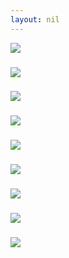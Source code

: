 ```yaml
---
layout: nil
---
```

<html>
<head>
<title>sss</title>
<script type='text/javascript' src='/js/jquery-1.7.1.min.js'> </script>
<script type='text/javascript' src='/js/jquery.masonry.min.js'> </script>
</head>
<body>
<div id="lxf-box">
    <div class='post'>
	<a href="#"><img src="http://www.liuxiaofan.com/demo/waterfall/OLqypfV.jpg"></a>
	<h3></h3>
    </div>
    <div class='post'>
        <a href="#"><img src="http://www.liuxiaofan.com/demo/waterfall/OLqypfV.jpg"></a>
        <h3></h3>
    </div>
    <div class='post'>
        <a href="#"><img src="http://www.liuxiaofan.com/demo/waterfall/OLqypfV.jpg"></a>
        <h3></h3>
    </div>
    <div class='post'>
        <a href="#"><img src="http://www.liuxiaofan.com/demo/waterfall/OLqypfV.jpg"></a>
        <h3></h3>
    </div>
    <div class='post'>
        <a href="#"><img src="http://www.liuxiaofan.com/demo/waterfall/OLqypfV.jpg"></a>
        <h3></h3>
    </div>
<div class='post'>
        <a href="#"><img src="http://www.liuxiaofan.com/demo/waterfall/OLqypfV.jpg"></a>
        <h3></h3>
    </div>
<div class='post'>
        <a href="#"><img src="http://www.liuxiaofan.com/demo/waterfall/OLqypfV.jpg"></a>
        <h3></h3>
    </div>
<div class='post' >
        <a href="#"><img src="http://www.liuxiaofan.com/demo/waterfall/OLqypfV.jpg"></a>
        <h3></h3>
    </div>
<div class='post'>
        <a href="#"><img src="http://www.liuxiaofan.com/demo/waterfall/OLqypfV.jpg"></a>
        <h3></h3>
    </div>
</div>
<style type="text/css"></style>
<script type='text/javascript'>
$(function(){
	$('#lxf-box').masonry({
    		itemSelector : '.post',
    	columnWidth : 222
  });
});
</script>
</body>
</html>

